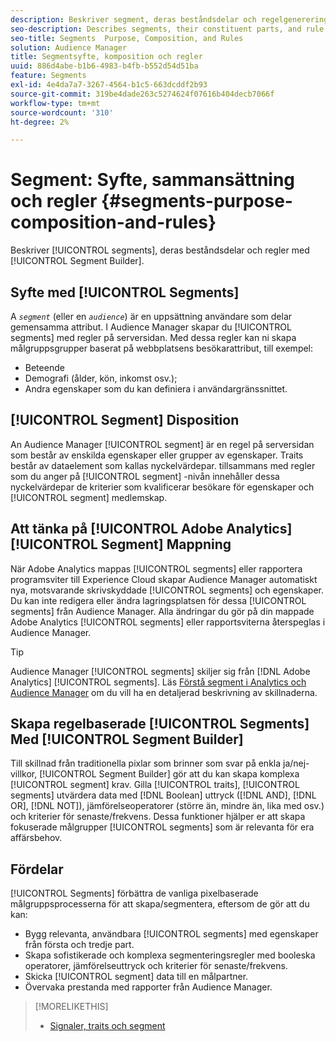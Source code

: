 ```yaml
---
description: Beskriver segment, deras beståndsdelar och regelgenerering med Segment Builder.
seo-description: Describes segments, their constituent parts, and rule creation with Segment Builder.
seo-title: Segments  Purpose, Composition, and Rules
solution: Audience Manager
title: Segmentsyfte, komposition och regler
uuid: 886d4abe-b1b6-4983-b4fb-b552d54d51ba
feature: Segments
exl-id: 4e4da7a7-3267-4564-b1c5-663dcddf2b93
source-git-commit: 319be4dade263c5274624f07616b404decb7066f
workflow-type: tm+mt
source-wordcount: '310'
ht-degree: 2%

---
```


# Segment: Syfte, sammansättning och regler {#segments-purpose-composition-and-rules}

Beskriver [!UICONTROL segments], deras beståndsdelar och regler med [!UICONTROL Segment Builder].

## Syfte med [!UICONTROL Segments]

A *`segment`* (eller en *`audience`*) är en uppsättning användare som delar gemensamma attribut. I Audience Manager skapar du [!UICONTROL segments] med regler på serversidan. Med dessa regler kan ni skapa målgruppsgrupper baserat på webbplatsens besökarattribut, till exempel:

* Beteende
* Demografi (ålder, kön, inkomst osv.);
* Andra egenskaper som du kan definiera i användargränssnittet.

## [!UICONTROL Segment] Disposition

An Audience Manager [!UICONTROL segment] är en regel på serversidan som består av enskilda egenskaper eller grupper av egenskaper. Traits består av dataelement som kallas nyckelvärdepar. tillsammans med regler som du anger på [!UICONTROL segment] -nivån innehåller dessa nyckelvärdepar de kriterier som kvalificerar besökare för egenskaper och [!UICONTROL segment] medlemskap.

## Att tänka på [!UICONTROL Adobe Analytics] [!UICONTROL Segment] Mappning

När Adobe Analytics mappas [!UICONTROL segments] eller rapportera programsviter till Experience Cloud skapar Audience Manager automatiskt nya, motsvarande skrivskyddade [!UICONTROL segments] och egenskaper. Du kan inte redigera eller ändra lagringsplatsen för dessa [!UICONTROL segments] från Audience Manager. Alla ändringar du gör på din mappade Adobe Analytics [!UICONTROL segments] eller rapportsviterna återspeglas i Audience Manager.

>[!TIP]
>
>Audience Manager [!UICONTROL segments] skiljer sig från [!DNL Adobe Analytics] [!UICONTROL segments]. Läs [Förstå segment i Analytics och Audience Manager](https://experienceleague.adobe.com/docs/analytics/integration/audience-analytics/audience-analytics-workflow/aam-analytics-segments.html) om du vill ha en detaljerad beskrivning av skillnaderna.

## Skapa regelbaserade [!UICONTROL Segments] Med [!UICONTROL Segment Builder]

Till skillnad från traditionella pixlar som brinner som svar på enkla ja/nej-villkor, [!UICONTROL Segment Builder] gör att du kan skapa komplexa [!UICONTROL segment] krav. Gilla [!UICONTROL traits], [!UICONTROL segments] utvärdera data med [!DNL Boolean] uttryck ([!DNL AND], [!DNL OR], [!DNL NOT]), jämförelseoperatorer (större än, mindre än, lika med osv.) och kriterier för senaste/frekvens. Dessa funktioner hjälper er att skapa fokuserade målgrupper [!UICONTROL segments] som är relevanta för era affärsbehov.

## Fördelar

[!UICONTROL Segments] förbättra de vanliga pixelbaserade målgruppsprocesserna för att skapa/segmentera, eftersom de gör att du kan:

* Bygg relevanta, användbara [!UICONTROL segments] med egenskaper från första och tredje part.
* Skapa sofistikerade och komplexa segmenteringsregler med booleska operatorer, jämförelseuttryck och kriterier för senaste/frekvens.
* Skicka [!UICONTROL segment] data till en målpartner.
* Övervaka prestanda med rapporter från Audience Manager.

>[!MORELIKETHIS]
>
>* [Signaler, traits och segment](../../reference/signal-trait-segment.md)

